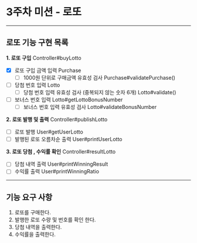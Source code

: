 3주차 미션 - 로또
=========
---
## 로또 기능 구현 목록
**1. 로또 구입** Controller#buyLotto
- [x] 로또 구입 금액 입력 Purchase
  - [ ] 1000원 단위로 구매금액 유효성 검사 Purchase#validatePurchase()
- [ ] 당첨 번호 입력 Lotto
  - [ ] 당첨 번호 입력 유효성 검사 (중복되지 않는 숫자 6개) Lotto#validate()
- [ ] 보너스 번호 입력 Lotto#getLottoBonusNumber
  - [ ] 보너스 번호 입력 유효성 검사 Lotto#validateBonusNumber

**2. 로또 발행 및 출력** Controller#publishLotto
- [ ] 로또 발행 User#getUserLotto
- [ ] 발행된 로또 오름차순 출력 User#printUserLotto

**3. 로또 당첨 , 수익률 확인** Controller#resultLotto
- [ ] 당첨 내역 출력 User#printWinningResult
- [ ] 수익률 출력 User#printWinningRatio

---
## 기능 요구 사항
1. 로또를 구매한다.
2. 발행한 로또 수량 및 번호를 확인 한다.
3. 당첨 내역을 출력한다.
4. 수익률을 출력한다.
